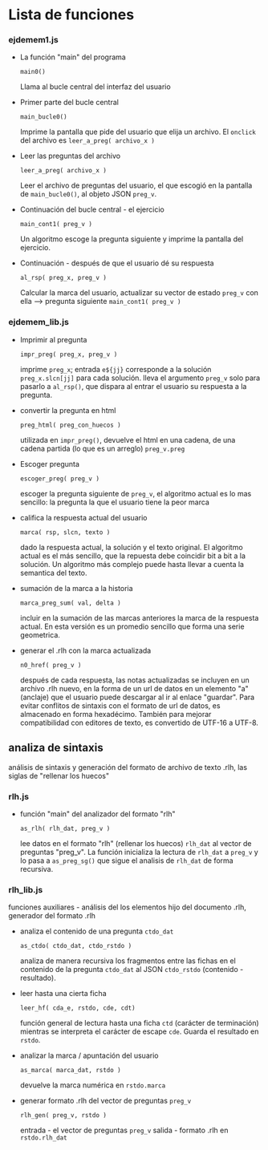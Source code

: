 # Lista de funciones

### ejdemem1.js

- La función "main" del programa  

    `main0()`

    Llama al bucle central del interfaz del usuario

- Primer parte del bucle central  

    `main_bucle0()`

    Imprime la pantalla que pide del usuario que elija
    un archivo. El `onclick` del archivo es
    `leer_a_preg( archivo_x )`

- Leer las preguntas del archivo

    `leer_a_preg( archivo_x )`

    Leer el archivo de preguntas del usuario, el que escogió
    en la pantalla de `main_bucle0()`, al objeto JSON
    `preg_v`.

- Continuación del bucle central - el ejercicio

    `main_cont1( preg_v )`

    Un algoritmo escoge la pregunta siguiente y imprime la
    pantalla del ejercicio.

- Continuación - después de que el usuario dé su respuesta

    `al_rsp( preg_x, preg_v )`

    Calcular la marca del usuario, actualizar su vector
    de estado `preg_v` con ella --> pregunta siguiente
    `main_cont1( preg_v )`

### ejdemem_lib.js

- Imprimir al pregunta

    `impr_preg( preg_x, preg_v )`

    imprime `preg_x`; entrada `e${jj}` corresponde a la
    solución `preg_x.slcn[jj]` para cada solución.
    lleva el argumento `preg_v` solo para pasarlo a
    `al_rsp()`, que dispara al entrar el usuario su
    respuesta a la pregunta.

- convertir la pregunta en html

    `preg_html( preg_con_huecos )`

    utilizada en `impr_preg()`,
    devuelve el html en una cadena, de una cadena
    partida (lo que es un arreglo) `preg_v.preg`

- Escoger pregunta

    `escoger_preg( preg_v )`

    escoger la pregunta siguiente de `preg_v`,
    el algoritmo actual es lo mas sencillo: la
    pregunta la que el usuario tiene la peor marca

- califica la respuesta actual del usuario

    `marca( rsp, slcn, texto )`

    dado la respuesta actual, la solución y el texto
    original. El algoritmo actual es el más sencillo,
    que la repuesta debe coincidir bit a bit a la
    solución. Un algoritmo más complejo puede hasta
    llevar a cuenta la semantica del texto.

- sumación de la marca a la historia

    `marca_preg_sum( val, delta )`

    incluir en la sumación de las marcas anteriores
    la marca de la respuesta actual. En esta versión
    es un promedio sencillo que forma una serie
    geometrica.

- generar el .rlh con la marca actualizada

    `n0_href( preg_v )`

    después de cada respuesta, las notas actualizadas
    se incluyen en un archivo .rlh nuevo, en la forma
    de un url de datos en un elemento "a" (anclaje)
    que el usuario puede descargar al ir al enlace
    "guardar". Para evitar conflitos de sintaxis con
    el formato de url de datos, es almacenado en forma
    hexadécimo. También para mejorar compatibilidad con
    editores de texto, es convertido de UTF-16 a UTF-8.

## analiza de sintaxis

análisis de sintaxis y generación del formato de archivo de texto
.rlh, las siglas de "rellenar los huecos"

### rlh.js

- función "main" del analizador del formato "rlh"

    `as_rlh( rlh_dat, preg_v )`

    lee datos en el formato "rlh" (rellenar los huecos) `rlh_dat`
    al vector de preguntas "preg_v". La función inicializa la
	lectura de `rlh_dat` a `preg_v` y lo pasa a
	`as_preg_sg()` que sigue el analisis de `rlh_dat`
	de forma recursiva.

### rlh_lib.js

funciones auxiliares - análisis del los elementos hijo
del documento .rlh, generador del formato .rlh

- analiza el contenido de una pregunta `ctdo_dat`

    `as_ctdo( ctdo_dat, ctdo_rstdo )`

    analiza de manera recursiva los fragmentos entre
    las fichas en el contenido de la pregunta `ctdo_dat`
    al JSON `ctdo_rstdo` (contenido - resultado).

- leer hasta una cierta ficha

    `leer_hf( cda_e, rstdo, cde, cdt)`

    función general de lectura hasta una ficha `ctd`
    (carácter de terminación) mientras se interpreta
    el carácter de escape `cde`. Guarda el resultado 
    en `rstdo`.

- analizar la marca / apuntación del usuario

    `as_marca( marca_dat, rstdo )`

    devuelve la marca numérica en `rstdo.marca`

- generar formato .rlh del vector de preguntas `preg_v`

    `rlh_gen( preg_v, rstdo )`

    entrada - el vector de preguntas `preg_v`
    salida - formato .rlh en `rstdo.rlh_dat`
